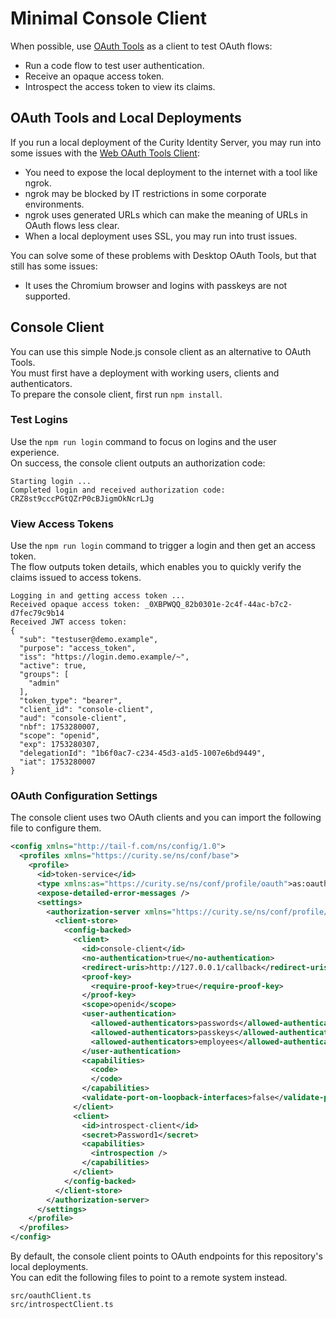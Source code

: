 # Minimal Console Client

When possible, use [OAuth Tools](https://curity.io/oauth-tools/) as a client to test OAuth flows:

- Run a code flow to test user authentication.
- Receive an opaque access token.
- Introspect the access token to view its claims.

## OAuth Tools and Local Deployments

If you run a local deployment of the Curity Identity Server, you may run into some issues with the [Web OAuth Tools Client](https://oauth.tools/):

- You need to expose the local deployment to the internet with a tool like ngrok.
- ngrok may be blocked by IT restrictions in some corporate environments.
- ngrok uses generated URLs which can make the meaning of URLs in OAuth flows less clear.
- When a local deployment uses SSL, you may run into trust issues.

You can solve some of these problems with Desktop OAuth Tools, but that still has some issues:

- It uses the Chromium browser and logins with passkeys are not supported.

## Console Client

You can use this simple Node.js console client as an alternative to OAuth Tools.\
You must first have a deployment with working users, clients and authenticators.\
To prepare the console client, first run `npm install`.

### Test Logins

Use the `npm run login` command to focus on logins and the user experience.\
On success, the console client outputs an authorization code:

```text
Starting login ...
Completed login and received authorization code: CRZ8st9cccPGtQZrP0cBJigmOkNcrLJg
```

### View Access Tokens

Use the `npm run login` command to trigger a login and then get an access token.\
The flow outputs token details, which enables you to quickly verify the claims issued to access tokens.

```text
Logging in and getting access token ...
Received opaque access token: _0XBPWQQ_82b0301e-2c4f-44ac-b7c2-d7fec79c9b14
Received JWT access token:
{
  "sub": "testuser@demo.example",
  "purpose": "access_token",
  "iss": "https://login.demo.example/~",
  "active": true,
  "groups": [
    "admin"
  ],
  "token_type": "bearer",
  "client_id": "console-client",
  "aud": "console-client",
  "nbf": 1753280007,
  "scope": "openid",
  "exp": 1753280307,
  "delegationId": "1b6f0ac7-c234-45d3-a1d5-1007e6bd9449",
  "iat": 1753280007
}
```

### OAuth Configuration Settings

The console client uses two OAuth clients and you can import the following file to configure them.

```xml
<config xmlns="http://tail-f.com/ns/config/1.0">
  <profiles xmlns="https://curity.se/ns/conf/base">
    <profile>
      <id>token-service</id>
      <type xmlns:as="https://curity.se/ns/conf/profile/oauth">as:oauth-service</type>
      <expose-detailed-error-messages />
      <settings>
        <authorization-server xmlns="https://curity.se/ns/conf/profile/oauth">
          <client-store>
            <config-backed>
              <client>
                <id>console-client</id>
                <no-authentication>true</no-authentication>
                <redirect-uris>http://127.0.0.1/callback</redirect-uris>
                <proof-key>
                  <require-proof-key>true</require-proof-key>
                </proof-key>
                <scope>openid</scope>
                <user-authentication>
                  <allowed-authenticators>passwords</allowed-authenticators>
                  <allowed-authenticators>passkeys</allowed-authenticators>
                  <allowed-authenticators>employees</allowed-authenticators>
                </user-authentication>
                <capabilities>
                  <code>
                  </code>
                </capabilities>
                <validate-port-on-loopback-interfaces>false</validate-port-on-loopback-interfaces>
              </client>
              <client>
                <id>introspect-client</id>
                <secret>Password1</secret>
                <capabilities>
                  <introspection />
                </capabilities>
              </client>
            </config-backed>
          </client-store>
        </authorization-server>
      </settings>
    </profile>
  </profiles>
</config>
```

By default, the console client points to OAuth endpoints for this repository's local deployments.\
You can edit the following files to point to a remote system instead.

```text
src/oauthClient.ts
src/introspectClient.ts
```
